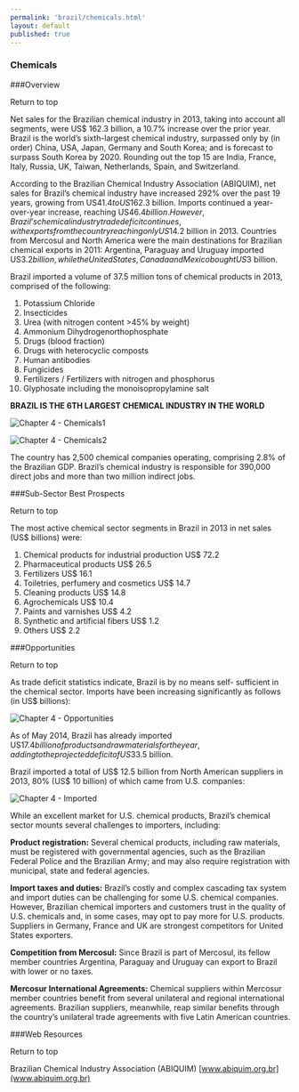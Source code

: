 ```yaml
--- 
permalink: 'brazil/chemicals.html' 
layout: default
published: true 
---
```

<h3 id="chemicals">Chemicals</h3>

###Overview 

Return to top

Net sales for the Brazilian chemical industry in 2013, taking into account all segments, were US$ 162.3 billion, a 10.7% increase over the prior year. Brazil is the world’s sixth-largest chemical industry, surpassed only by (in order) China, USA, Japan, Germany and South Korea; and is forecast to surpass South Korea by 2020. Rounding out the top 15 are India, France, Italy, Russia, UK, Taiwan, Netherlands, Spain, and Switzerland.

According to the Brazilian Chemical Industry Association (ABIQUIM), net sales for Brazil’s chemical industry have increased 292% over the past 19 years, growing from US$41.4 to US$162.3 billion. Imports continued a year-over-year increase, reaching US$46.4 billion. However, Brazil’s chemical industry trade deficit continues, with exports from the country reaching only US$14.2 billion in 2013. Countries from Mercosul and North America were the main destinations for Brazilian chemical exports in 2011: Argentina, Paraguay and Uruguay imported US$3.2 billion, while the United States, Canada and Mexico bought US$3 billion.

Brazil imported a volume of 37.5 million tons of chemical products in 2013, comprised of the following:

1. Potassium Chloride 
2. Insecticides
3. Urea (with nitrogen content >45% by weight) 
4. Ammonium Dihydrogenorthophosphate 
5. Drugs (blood fraction)
6. Drugs with heterocyclic composts 
7. Human antibodies
8. Fungicides 
9. Fertilizers / Fertilizers with nitrogen and phosphorus 
10. Glyphosate including the monoisopropylamine salt

**BRAZIL IS THE 6TH LARGEST CHEMICAL INDUSTRY IN THE WORLD**

![Chapter 4 - Chemicals1](../images/chap4-chemicals1.png)

![Chapter 4 - Chemicals2](../images/chap4-chemicals2.png)

The country has 2,500 chemical companies operating, comprising 2.8% of the Brazilian GDP. Brazil’s chemical industry is responsible for 390,000 direct jobs and more than two million indirect jobs.

###Sub-Sector Best Prospects 

Return to top

The most active chemical sector segments in Brazil in 2013 in net sales (US$ billions) were:

1. Chemical products for industrial production US$ 72.2
2. Pharmaceutical products US$ 26.5
3. Fertilizers US$ 16.1
4. Toiletries, perfumery and cosmetics US$ 14.7
5. Cleaning products US$ 14.8
6. Agrochemicals US$ 10.4
7. Paints and varnishes US$ 4.2
8. Synthetic and artificial fibers US$ 1.2
9. Others US$ 2.2

###Opportunities

Return to top

As trade deficit statistics indicate, Brazil is by no means self- sufficient in the chemical sector. Imports have been increasing significantly as follows (in US$ billions): 

![Chapter 4 - Opportunities](../images/chap4-opportunities.png)

As of May 2014, Brazil has already imported US$17.4 billion of products and raw materials for the year, adding to the projected deficit of US$33.5 billion.

Brazil imported a total of US$ 12.5 billion from North American suppliers in 2013, 80% (US$ 10 billion) of which came from U.S. companies:

![Chapter 4 - Imported](../images/chap4-imported.png)

While an excellent market for U.S. chemical products, Brazil’s chemical sector mounts several challenges to importers, including:

**Product registration:** Several chemical products, including raw materials, must be registered with governmental agencies, such as the Brazilian Federal Police and the Brazilian Army; and may also require registration with municipal, state and federal agencies.

**Import taxes and duties:** Brazil’s costly and complex cascading tax system and import duties can be challenging for some U.S. chemical companies. However, Brazilian chemical importers and customers trust in the quality of U.S. chemicals and, in some cases, may opt to pay more for U.S. products. Suppliers in Germany, France and UK are strongest competitors for United States exporters.

**Competition from Mercosul:** Since Brazil is part of Mercosul, its fellow member countries Argentina, Paraguay and Uruguay can export to Brazil with lower or no taxes.

**Mercosur International Agreements:** Chemical suppliers within Mercosur member countries benefit from several unilateral and regional international agreements. Brazilian suppliers, meanwhile, reap similar benefits through the country’s unilateral trade agreements with five Latin American countries.

###Web Resources 

Return to top

Brazilian Chemical Industry Association (ABIQUIM) [www.abiquim.org.br](www.abiquim.org.br)

